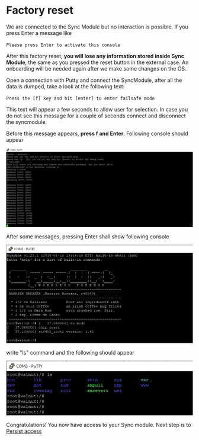 # Factory reset

We are connected to the Sync Module but no interaction is possible. If you press Enter a message like 

`Please press Enter to activate this console`

After this factory reset, **you will lose any information stored inside Sync Module**, the same as you pressed the reset button in the external case. An onboarding will be needed again after we make some changes on the OS.

Open a connection with Putty and connect the SyncModule, after all the data is dumped, take a look at the following text:

`Press the [f] key and hit [enter] to enter failsafe mode`

This text will appear a few seconds to allow user for selection. In case you do not see this message for a couple of seconds connect and disconnect the syncmodule. 

Before this message appears, **press f and Enter**. Following console should appear

![USB to TTL](/img/tutorial/putty4.png)

After some messages, pressing Enter shall show following console

![USB to TTL](/img/tutorial/putty5.png)

write "ls" command and the following should appear

![USB to TTL](/img/tutorial/putty6.png)

Congratulations! You now have access to your Sync module. Next step is to [Persist access](access.md)
